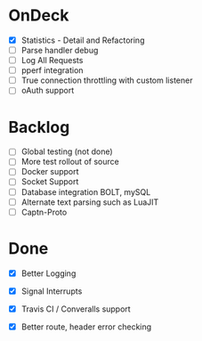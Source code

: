 
# OnDeck

- [x] Statistics - Detail and Refactoring
- [ ] Parse handler debug
- [ ] Log All Requests
- [ ] pperf integration
- [ ] True connection throttling with custom listener
- [ ] oAuth support

# Backlog

- [ ] Global testing (not done)
- [ ] More test rollout of source
- [ ] Docker support
- [ ] Socket Support
- [ ] Database integration BOLT, mySQL
- [ ] Alternate text parsing such as LuaJIT
- [ ] Captn-Proto

# Done

- [x] Better Logging
- [x] Signal Interrupts
- [x] Travis CI / Converalls support
- [x] Better route, header error checking

